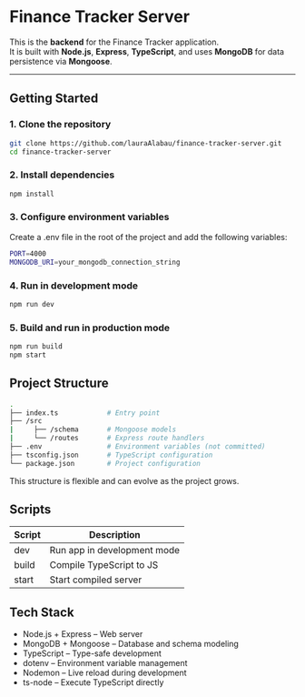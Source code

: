 # Finance Tracker Server 

This is the **backend** for the Finance Tracker application.  
It is built with **Node.js**, **Express**, **TypeScript**, and uses **MongoDB** for data persistence via **Mongoose**.

---

## Getting Started

### 1. Clone the repository

```bash
git clone https://github.com/lauraAlabau/finance-tracker-server.git
cd finance-tracker-server
```

### 2. Install dependencies
```bash
npm install
```

### 3. Configure environment variables
Create a .env file in the root of the project and add the following variables:
```bash
PORT=4000
MONGODB_URI=your_mongodb_connection_string
```

### 4. Run in development mode
```bash
npm run dev
```

### 5. Build and run in production mode
```bash
npm run build
npm start
```

## Project Structure
```bash
.
├── index.ts            # Entry point
├── /src                
|     ├── /schema       # Mongoose models
|     └── /routes       # Express route handlers
├── .env                # Environment variables (not committed)
├── tsconfig.json       # TypeScript configuration
└── package.json        # Project configuration
```
This structure is flexible and can evolve as the project grows.

## Scripts
| Script | Description |
| --- | --- |
| dev | Run app in development mode |
| build | Compile TypeScript to JS |
| start | Start compiled server |

##  Tech Stack
- Node.js + Express – Web server
- MongoDB + Mongoose – Database and schema modeling
- TypeScript – Type-safe development
- dotenv – Environment variable management
- Nodemon – Live reload during development
- ts-node – Execute TypeScript directly
